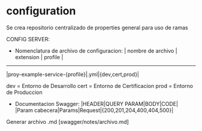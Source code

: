# configuration
Se crea repositorio centralizado de properties general para uso de ramas

CONFIG SERVER:

* Nomenclatura de archivo de configuracion:
| nombre de archivo | extension | profile |
-------------------------------------------
|proy-example-service-{profile}|.yml|{dev,cert,prod}|

dev = Entorno de Desarrollo
cert = Entorno de Certificacion
prod = Entorno de Produccion

* Documentacion Swagger:
|HEADER|QUERY PARAM|BODY|CODE|
|Param cabecera|Params|Request|{200,201,204,400,404,500}|

Generar archivo .md [swagger/notes/archivo.md]
